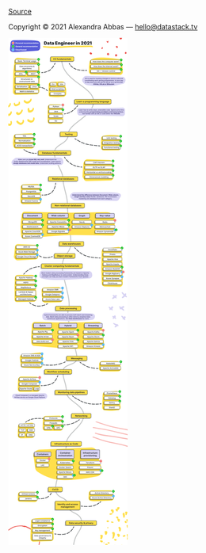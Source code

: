[Source](https://github.com/datastacktv/data-engineer-roadmap)

Copyright © 2021 Alexandra Abbas — [hello@datastack.tv](mailto:hello@datastack.tv)

![roadmap.png](img/roadmap.png)
